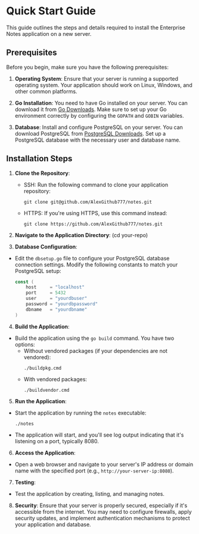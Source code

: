 # Quick Start Guide

This guide outlines the steps and details required to install the Enterprise Notes application on a new server.

## Prerequisites

Before you begin, make sure you have the following prerequisites:

1. **Operating System**: Ensure that your server is running a supported operating system. Your application should work on Linux, Windows, and other common platforms.

2. **Go Installation**: You need to have Go installed on your server. You can download it from [Go Downloads](https://golang.org/dl/). Make sure to set up your Go environment correctly by configuring the `GOPATH` and `GOBIN` variables.

3. **Database**: Install and configure PostgreSQL on your server. You can download PostgreSQL from [PostgreSQL Downloads](https://www.postgresql.org/download/). Set up a PostgreSQL database with the necessary user and database name.

## Installation Steps

1. **Clone the Repository**:

    - SSH: Run the following command to clone your application repository:
        ```
        git clone git@github.com/AlexGithub777/notes.git
        ```
    - HTTPS: If you're using HTTPS, use this command instead:
        ```
        git clone https://github.com/AlexGithub777/notes.git
        ```

2. **Navigate to the Application Directory**: (cd your-repo)

3. **Database Configuration**:

-   Edit the `dbsetup.go` file to configure your PostgreSQL database connection settings. Modify the following constants to match your PostgreSQL setup:

    ```go
    const (
        host     = "localhost"
        port     = 5432
        user     = "yourdbuser"
        password = "yourdbpassword"
        dbname   = "yourdbname"
    )
    ```

4. **Build the Application**:

-   Build the application using the `go build` command. You have two options:
    -   Without vendored packages (if your dependencies are not vendored):
        ```
        ./buildpkg.cmd
        ```
    -   With vendored packages:
        ```
        ./buildvendor.cmd
        ```

5. **Run the Application**:

-   Start the application by running the `notes` executable:
    ```
    ./notes
    ```
-   The application will start, and you'll see log output indicating that it's listening on a port, typically 8080.

6. **Access the Application**:

-   Open a web browser and navigate to your server's IP address or domain name with the specified port (e.g., `http://your-server-ip:8080`).

7. **Testing**:

-   Test the application by creating, listing, and managing notes.

8. **Security**: Ensure that your server is properly secured, especially if it's accessible from the internet. You may need to configure firewalls, apply security updates, and implement authentication mechanisms to protect your application and database.
